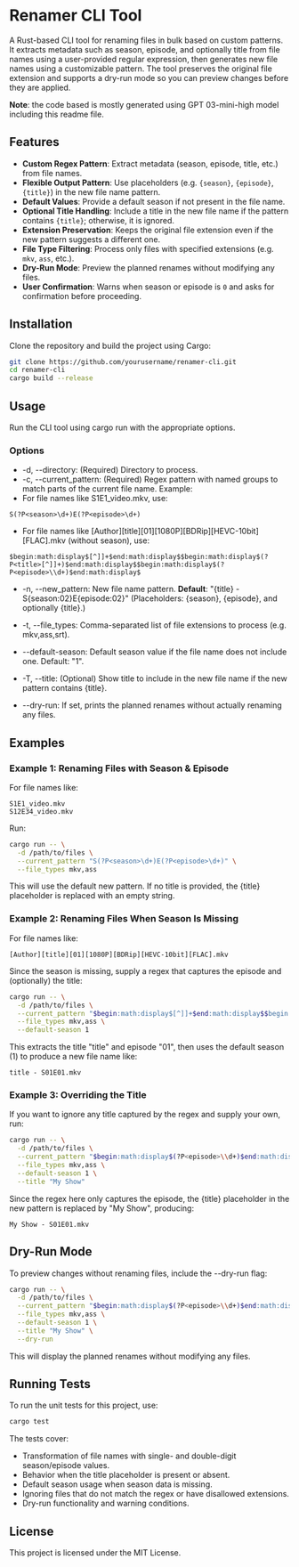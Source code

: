 # Renamer CLI Tool

A Rust-based CLI tool for renaming files in bulk based on custom patterns. It
extracts metadata such as season, episode, and optionally title from file names
using a user-provided regular expression, then generates new file names using a
customizable pattern. The tool preserves the original file extension and
supports a dry-run mode so you can preview changes before they are applied.

**Note**: the code based is mostly generated using GPT 03-mini-high model
including this readme file.

## Features

- **Custom Regex Pattern**: Extract metadata (season, episode, title, etc.) from
  file names.
- **Flexible Output Pattern**: Use placeholders (e.g. `{season}`, `{episode}`,
  `{title}`) in the new file name pattern.
- **Default Values**: Provide a default season if not present in the file name.
- **Optional Title Handling**: Include a title in the new file name if the
  pattern contains `{title}`; otherwise, it is ignored.
- **Extension Preservation**: Keeps the original file extension even if the new
  pattern suggests a different one.
- **File Type Filtering**: Process only files with specified extensions (e.g.
  `mkv`, `ass`, etc.).
- **Dry-Run Mode**: Preview the planned renames without modifying any files.
- **User Confirmation**: Warns when season or episode is `0` and asks for
  confirmation before proceeding.

## Installation

Clone the repository and build the project using Cargo:

```bash
git clone https://github.com/yourusername/renamer-cli.git
cd renamer-cli
cargo build --release
```

## Usage

Run the CLI tool using cargo run with the appropriate options.

### Options

- -d, --directory: (Required) Directory to process.
- -c, --current_pattern: (Required) Regex pattern with named groups to match
  parts of the current file name. Example:
- For file names like S1E1_video.mkv, use:

```
S(?P<season>\d+)E(?P<episode>\d+)
```

- For file names like [Author][title][01][1080P][BDRip][HEVC-10bit][FLAC].mkv
  (without season), use:

```
$begin:math:display$[^]]+$end:math:display$$begin:math:display$(?P<title>[^]]+)$end:math:display$$begin:math:display$(?P<episode>\\d+)$end:math:display$
```

- -n, --new_pattern: New file name pattern. **Default**: "{title} -
  S{season:02}E{episode:02}" (Placeholders: {season}, {episode}, and optionally
  {title}.)

- -t, --file_types: Comma-separated list of file extensions to process (e.g.
  mkv,ass,srt).
- --default-season: Default season value if the file name does not include one.
  Default: "1".
- -T, --title: (Optional) Show title to include in the new file name if the new
  pattern contains {title}.
- --dry-run: If set, prints the planned renames without actually renaming any
  files.

## Examples

### Example 1: Renaming Files with Season & Episode

For file names like:

```
S1E1_video.mkv
S12E34_video.mkv
```

Run:

```bash
cargo run -- \
  -d /path/to/files \
  --current_pattern "S(?P<season>\d+)E(?P<episode>\d+)" \
  --file_types mkv,ass
```

This will use the default new pattern. If no title is provided, the {title}
placeholder is replaced with an empty string.

### Example 2: Renaming Files When Season Is Missing

For file names like:

```
[Author][title][01][1080P][BDRip][HEVC-10bit][FLAC].mkv
```

Since the season is missing, supply a regex that captures the episode and
(optionally) the title:

```bash
cargo run -- \
  -d /path/to/files \
  --current_pattern "$begin:math:display$[^]]+$end:math:display$$begin:math:display$(?P<title>[^]]+)$end:math:display$$begin:math:display$(?P<episode>\\d+)$end:math:display$" \
  --file_types mkv,ass \
  --default-season 1
```

This extracts the title "title" and episode "01", then uses the default season
(1) to produce a new file name like:

```
title - S01E01.mkv
```

### Example 3: Overriding the Title

If you want to ignore any title captured by the regex and supply your own, run:

```bash
cargo run -- \
  -d /path/to/files \
  --current_pattern "$begin:math:display$(?P<episode>\\d+)$end:math:display$" \
  --file_types mkv,ass \
  --default-season 1 \
  --title "My Show"
```

Since the regex here only captures the episode, the {title} placeholder in the
new pattern is replaced by "My Show", producing:

```
My Show - S01E01.mkv
```

## Dry-Run Mode

To preview changes without renaming files, include the --dry-run flag:

```bash
cargo run -- \
  -d /path/to/files \
  --current_pattern "$begin:math:display$(?P<episode>\\d+)$end:math:display$" \
  --file_types mkv,ass \
  --default-season 1 \
  --title "My Show" \
  --dry-run
```

This will display the planned renames without modifying any files.

## Running Tests

To run the unit tests for this project, use:

```bash
cargo test
```

The tests cover:

- Transformation of file names with single- and double-digit season/episode
  values.
- Behavior when the title placeholder is present or absent.
- Default season usage when season data is missing.
- Ignoring files that do not match the regex or have disallowed extensions.
- Dry-run functionality and warning conditions.

## License

This project is licensed under the MIT License.
